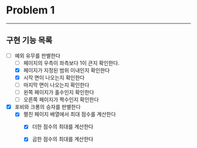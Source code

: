 # Problem 1

---

## 구현 기능 목록
- [ ] 예외 유무를 판별한다
  - [ ] 페이지의 우측이 좌측보다 1이 큰지 확인한다.
  - [X] 페이지가 지정된 범위 이내인지 확인한다
  - [X] 시작 면이 나오는지 확인한다
  - [ ] 마지막 면이 나오는지 확인한다
  - [ ] 왼쪽 페이지가 홀수인지 확인한다
  - [ ] 오른쪽 페이지가 짝수인지 확인한다
  
- [X] 포비와 크롱의 승자를 판별한다
  - [X] 펼친 페이지 배열에서 최대 점수를 계산한다
    - [X] 더한 점수의 최대를 계산한다
    - [X] 곱한 점수의 최대를 계산한다
    
